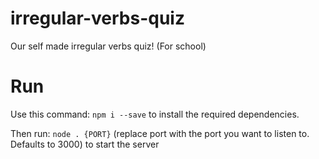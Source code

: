 # irregular-verbs-quiz
Our self made irregular verbs quiz! (For school)
 # Run
 Use this command:
 ```npm i --save```
 to install the required dependencies.
 
 Then run:
 ```node . {PORT}```
 (replace port with the port you want to listen to. Defaults to 3000)
 to start the server
